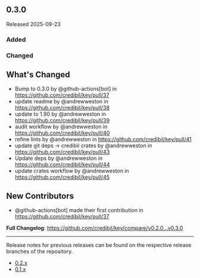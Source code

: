 ## 0.3.0

Released 2025-09-23

### Added

### Changed

## What's Changed
* Bump to 0.3.0 by @github-actions[bot] in https://github.com/credibil/key/pull/37
* update readme by @andrewweston in https://github.com/credibil/key/pull/38
* update to 1.90 by @andrewweston in https://github.com/credibil/key/pull/39
* audit workflow by @andrewweston in https://github.com/credibil/key/pull/40
* refine lints by @andrewweston in https://github.com/credibil/key/pull/41
* update git deps -> credibil crates by @andrewweston in https://github.com/credibil/key/pull/43
* Update deps by @andrewweston in https://github.com/credibil/key/pull/44
* update crates workflow by @andrewweston in https://github.com/credibil/key/pull/45

## New Contributors
* @github-actions[bot] made their first contribution in https://github.com/credibil/key/pull/37

**Full Changelog**: https://github.com/credibil/key/compare/v0.2.0...v0.3.0

---

Release notes for previous releases can be found on the respective release 
branches of the repository.

<!-- ARCHIVE_START -->
* [0.2.x](https://github.com/credibil/key/blob/release-0.2.0/RELEASES.md)
* [0.1.x](https://github.com/credibil/key/blob/release-0.1.0/RELEASES.md)
